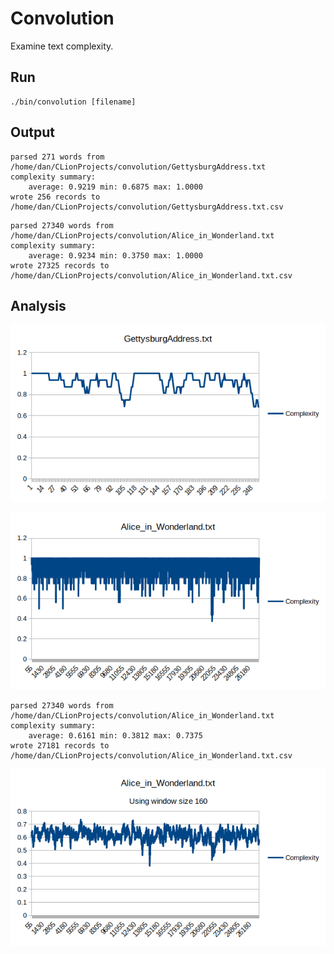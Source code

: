# Convolution

Examine text complexity.

## Run

```
./bin/convolution [filename]
```

## Output



```
parsed 271 words from /home/dan/CLionProjects/convolution/GettysburgAddress.txt
complexity summary:
	average: 0.9219	min: 0.6875	max: 1.0000
wrote 256 records to /home/dan/CLionProjects/convolution/GettysburgAddress.txt.csv
```

```
parsed 27340 words from /home/dan/CLionProjects/convolution/Alice_in_Wonderland.txt
complexity summary:
	average: 0.9234	min: 0.3750	max: 1.0000
wrote 27325 records to /home/dan/CLionProjects/convolution/Alice_in_Wonderland.txt.csv
```

## Analysis

![gburg](gburg-1.png)

![alice1](alice-1.png)

```
parsed 27340 words from /home/dan/CLionProjects/convolution/Alice_in_Wonderland.txt
complexity summary:
	average: 0.6161	min: 0.3812	max: 0.7375
wrote 27181 records to /home/dan/CLionProjects/convolution/Alice_in_Wonderland.txt.csv
```

![alice2](alice-2.png)

